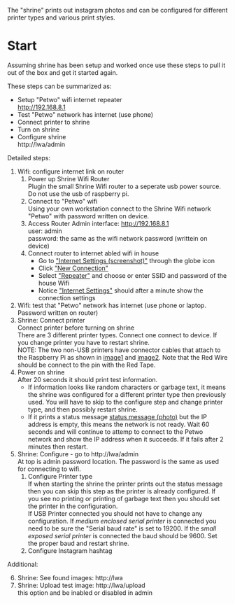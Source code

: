 The "shrine" prints out instagram photos and can be configured for different printer types and various print styles.

# Start
Assuming shrine has been setup and worked once use these steps to pull it out of the box and get it started again.

These steps can be summarized as: 
- Setup "Petwo" wifi internet repeater  
  http://192.168.8.1
- Test "Petwo" network has internet (use phone)
- Connect printer to shrine
- Turn on shrine
- Configure shrine  
  http://lwa/admin

Detailed steps:

1.    Wifi: configure internet link on router
      1.  Power up Shrine Wifi Router  
      Plugin the small Shrine Wifi router to a seperate usb power source. Do not use the usb of raspberry pi.
      2.  Connect to "Petwo" wifi  
      Using your own workstation connect to the Shrine Wifi network "Petwo" with password written on device.
      3.  Access Router Admin interface: http://192.168.8.1  
      user: admin  
      password: the same as the wifi network password (writtein on device)
      4.  Connect router to internet abled wifi in house  
          - Go to ["Internet Settings (screenshot)"](./.readme_images/router-ui-1.png) through the globe icon   
          - Click ["New Connection"](./.readme_images/router-ui-2.png)  
          - Select ["Repeater"](./.readme_images/router-ui-3.png) and choose or enter SSID and password of the house Wifi
          - Notice ["Internet Settings"](.readme_images/router-ui-4.png) should after a minute show the connection settings
2.    Wifi: test that "Petwo" network has internet (use phone or laptop. Password written on router)
3.    Shrine: Connect printer  
      Connect printer before turning on shrine  
      There are 3 different printer types. Connect one connect to device. If you change printer you have to restart shrine.  
      NOTE: The two non-USB printers have connector cables that attach to the Raspberry Pi as shown in [image1](./.readme_images/printer-connector-1.jpg) and [image2](/.readme_images/printer-connector-2.jpg). Note that the Red Wire should be connect to the pin with the Red Tape.
4.    Power on shrine  
      After 20 seconds it should print test information.
      - If information looks like random characters or garbage text, it means the shrine was configured for a different printer type then previously used. You will have to skip to the configure step and change printer type, and then possibly restart shrine.
      - If it prints a status message [status message (photo)](./.readme_images/printer-startup-status.jpg) but the IP address is empty, this means the network is not ready. Wait 60 seconds and will continue to attemp to connect to the Petwo network and show the IP address when it succeeds. If it fails after 2 minutes then restart.
5.    Shrine: Configure - go to http://lwa/admin  
      At top is admin password location. The password is the same as used for connecting to wifi.
      1.  Configure Printer type  
      If when starting the shrine the printer prints out the status message then you can skip this step as the printer is already configured. If you see no printing or printing of garbage text then you should set the printer in the configuration.  
      If USB Printer connected you should not have to change any configuration. If *medium enclosed serial printer* is connected you need to be sure the "Serial baud rate" is set to 19200. If the *small exposed serial printer* is connected the baud should be 9600. Set the proper baud and restart shrine.
      1.  Configure Instagram hashtag

Additional:

6.    Shrine: See found images: http://lwa
7.    Shrine: Upload test image: http://lwa/upload  
      this option and be inabled or disabled in admin